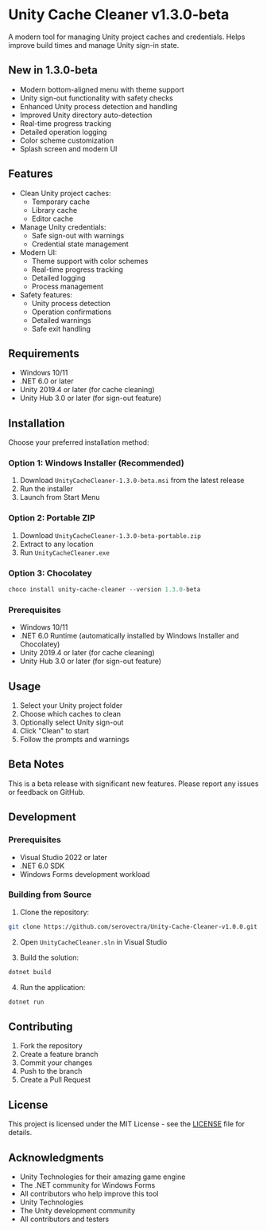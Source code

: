 # Unity Cache Cleaner v1.3.0-beta

A modern tool for managing Unity project caches and credentials. Helps improve build times and manage Unity sign-in state.

## New in 1.3.0-beta

- Modern bottom-aligned menu with theme support
- Unity sign-out functionality with safety checks
- Enhanced Unity process detection and handling
- Improved Unity directory auto-detection
- Real-time progress tracking
- Detailed operation logging
- Color scheme customization
- Splash screen and modern UI

## Features

- Clean Unity project caches:
  - Temporary cache
  - Library cache
  - Editor cache
- Manage Unity credentials:
  - Safe sign-out with warnings
  - Credential state management
- Modern UI:
  - Theme support with color schemes
  - Real-time progress tracking
  - Detailed logging
  - Process management
- Safety features:
  - Unity process detection
  - Operation confirmations
  - Detailed warnings
  - Safe exit handling

## Requirements

- Windows 10/11
- .NET 6.0 or later
- Unity 2019.4 or later (for cache cleaning)
- Unity Hub 3.0 or later (for sign-out feature)

## Installation

Choose your preferred installation method:

### Option 1: Windows Installer (Recommended)
1. Download `UnityCacheCleaner-1.3.0-beta.msi` from the latest release
2. Run the installer
3. Launch from Start Menu

### Option 2: Portable ZIP
1. Download `UnityCacheCleaner-1.3.0-beta-portable.zip`
2. Extract to any location
3. Run `UnityCacheCleaner.exe`

### Option 3: Chocolatey
```powershell
choco install unity-cache-cleaner --version 1.3.0-beta
```

### Prerequisites
- Windows 10/11
- .NET 6.0 Runtime (automatically installed by Windows Installer and Chocolatey)
- Unity 2019.4 or later (for cache cleaning)
- Unity Hub 3.0 or later (for sign-out feature)

## Usage

1. Select your Unity project folder
2. Choose which caches to clean
3. Optionally select Unity sign-out
4. Click "Clean" to start
5. Follow the prompts and warnings

## Beta Notes

This is a beta release with significant new features. Please report any issues or feedback on GitHub.

## Development

### Prerequisites

- Visual Studio 2022 or later
- .NET 6.0 SDK
- Windows Forms development workload

### Building from Source

1. Clone the repository:
```bash
git clone https://github.com/serovectra/Unity-Cache-Cleaner-v1.0.0.git
```

2. Open `UnityCacheCleaner.sln` in Visual Studio

3. Build the solution:
```bash
dotnet build
```

4. Run the application:
```bash
dotnet run
```

## Contributing

1. Fork the repository
2. Create a feature branch
3. Commit your changes
4. Push to the branch
5. Create a Pull Request

## License

This project is licensed under the MIT License - see the [LICENSE](LICENSE) file for details.

## Acknowledgments

- Unity Technologies for their amazing game engine
- The .NET community for Windows Forms
- All contributors who help improve this tool
- Unity Technologies
- The Unity development community
- All contributors and testers
